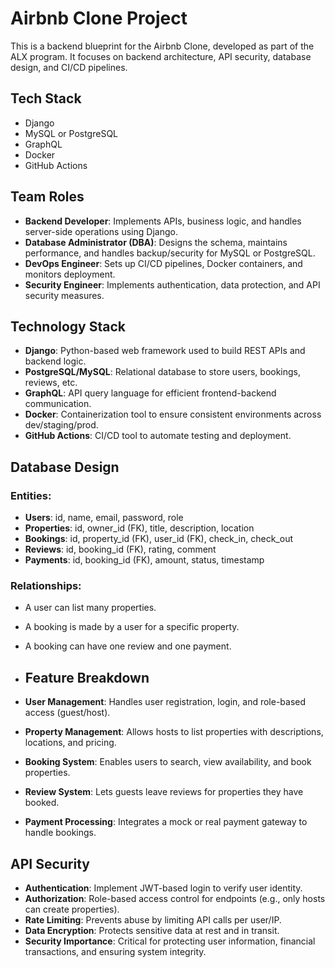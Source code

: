 # Airbnb Clone Project

This is a backend blueprint for the Airbnb Clone, developed as part of the ALX program. It focuses on backend architecture, API security, database design, and CI/CD pipelines.

## Tech Stack
- Django
- MySQL or PostgreSQL
- GraphQL
- Docker
- GitHub Actions
## Team Roles

- **Backend Developer**: Implements APIs, business logic, and handles server-side operations using Django.
- **Database Administrator (DBA)**: Designs the schema, maintains performance, and handles backup/security for MySQL or PostgreSQL.
- **DevOps Engineer**: Sets up CI/CD pipelines, Docker containers, and monitors deployment.
- **Security Engineer**: Implements authentication, data protection, and API security measures.
## Technology Stack

- **Django**: Python-based web framework used to build REST APIs and backend logic.
- **PostgreSQL/MySQL**: Relational database to store users, bookings, reviews, etc.
- **GraphQL**: API query language for efficient frontend-backend communication.
- **Docker**: Containerization tool to ensure consistent environments across dev/staging/prod.
- **GitHub Actions**: CI/CD tool to automate testing and deployment.
## Database Design

### Entities:
- **Users**: id, name, email, password, role
- **Properties**: id, owner_id (FK), title, description, location
- **Bookings**: id, property_id (FK), user_id (FK), check_in, check_out
- **Reviews**: id, booking_id (FK), rating, comment
- **Payments**: id, booking_id (FK), amount, status, timestamp

### Relationships:
- A user can list many properties.
- A booking is made by a user for a specific property.
- A booking can have one review and one payment.
- ## Feature Breakdown

- **User Management**: Handles user registration, login, and role-based access (guest/host).
- **Property Management**: Allows hosts to list properties with descriptions, locations, and pricing.
- **Booking System**: Enables users to search, view availability, and book properties.
- **Review System**: Lets guests leave reviews for properties they have booked.
- **Payment Processing**: Integrates a mock or real payment gateway to handle bookings.
## API Security

- **Authentication**: Implement JWT-based login to verify user identity.
- **Authorization**: Role-based access control for endpoints (e.g., only hosts can create properties).
- **Rate Limiting**: Prevents abuse by limiting API calls per user/IP.
- **Data Encryption**: Protects sensitive data at rest and in transit.
- **Security Importance**: Critical for protecting user information, financial transactions, and ensuring system integrity.

